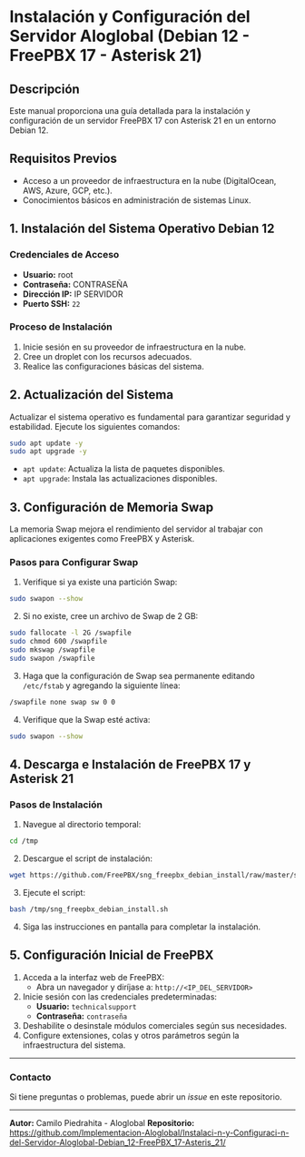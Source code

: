 # Instalación y Configuración del Servidor Aloglobal (Debian 12 - FreePBX 17 - Asterisk 21)

## Descripción
Este manual proporciona una guía detallada para la instalación y configuración de un servidor FreePBX 17 con Asterisk 21 en un entorno Debian 12.

## Requisitos Previos
- Acceso a un proveedor de infraestructura en la nube (DigitalOcean, AWS, Azure, GCP, etc.).
- Conocimientos básicos en administración de sistemas Linux.

## 1. Instalación del Sistema Operativo Debian 12

### Credenciales de Acceso
- **Usuario:** root
- **Contraseña:** CONTRASEÑA
- **Dirección IP:** IP SERVIDOR
- **Puerto SSH:** `22`

### Proceso de Instalación
1. Inicie sesión en su proveedor de infraestructura en la nube.
2. Cree un droplet con los recursos adecuados.
3. Realice las configuraciones básicas del sistema.

## 2. Actualización del Sistema

Actualizar el sistema operativo es fundamental para garantizar seguridad y estabilidad. Ejecute los siguientes comandos:
```sh
sudo apt update -y
sudo apt upgrade -y
```
- `apt update`: Actualiza la lista de paquetes disponibles.
- `apt upgrade`: Instala las actualizaciones disponibles.

## 3. Configuración de Memoria Swap
La memoria Swap mejora el rendimiento del servidor al trabajar con aplicaciones exigentes como FreePBX y Asterisk.

### Pasos para Configurar Swap
1. Verifique si ya existe una partición Swap:
```sh
sudo swapon --show
```
2. Si no existe, cree un archivo de Swap de 2 GB:
```sh
sudo fallocate -l 2G /swapfile
sudo chmod 600 /swapfile
sudo mkswap /swapfile
sudo swapon /swapfile
```
3. Haga que la configuración de Swap sea permanente editando `/etc/fstab` y agregando la siguiente línea:
```sh
/swapfile none swap sw 0 0
```
4. Verifique que la Swap esté activa:
```sh
sudo swapon --show
```

## 4. Descarga e Instalación de FreePBX 17 y Asterisk 21

### Pasos de Instalación
1. Navegue al directorio temporal:
```sh
cd /tmp
```
2. Descargue el script de instalación:
```sh
wget https://github.com/FreePBX/sng_freepbx_debian_install/raw/master/sng_freepbx_debian_install.sh -O /tmp/sng_freepbx_debian_install.sh
```
3. Ejecute el script:
```sh
bash /tmp/sng_freepbx_debian_install.sh
```
4. Siga las instrucciones en pantalla para completar la instalación.

## 5. Configuración Inicial de FreePBX

1. Acceda a la interfaz web de FreePBX:
   - Abra un navegador y diríjase a: `http://<IP_DEL_SERVIDOR>`
2. Inicie sesión con las credenciales predeterminadas:
   - **Usuario:** `technicalsupport`
   - **Contraseña:** `contraseña`
3. Deshabilite o desinstale módulos comerciales según sus necesidades.
4. Configure extensiones, colas y otros parámetros según la infraestructura del sistema.

---

### Contacto
Si tiene preguntas o problemas, puede abrir un *issue* en este repositorio.

---

**Autor:** Camilo Piedrahita - Aloglobal 
**Repositorio:** https://github.com/Implementacion-Aloglobal/Instalaci-n-y-Configuraci-n-del-Servidor-Aloglobal-Debian_12-FreePBX_17-Asteris_21/

